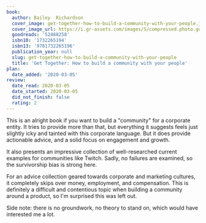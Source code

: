 ```yaml
---
book:
  author: Bailey  Richardson
  cover_image: get-together-how-to-build-a-community-with-your-people.jpg
  cover_image_url: https://i.gr-assets.com/images/S/compressed.photo.goodreads.com/books/1564379327l/52488258._SX318_SY475_.jpg
  goodreads: '52488258'
  isbn10: '1732265194'
  isbn13: '9781732265196'
  publication_year: null
  slug: get-together-how-to-build-a-community-with-your-people
  title: 'Get Together: How to build a community with your people'
plan:
  date_added: '2020-03-05'
review:
  date_read: 2020-03-05
  date_started: 2020-03-05
  did_not_finish: false
  rating: 2
---
```


This is an alright book if you want to build a "community" for a corporate entity. It tries to provide more than that, but everything it suggests feels just slightly icky and tainted with this corporate language. But it does provide actionable advice, and a solid focus on engagement and growth.

It also presents an impressive collection of well-researched current examples for communities like Twitch. Sadly, no failures are examined, so the survivorship bias is strong here.

For an advice collection geared towards corporate and marketing cultures, it completely skips over money, employment, and compensation. This is definitely a difficult and contentious topic when building a community around a product, so I'm surprised this was left out.

Side note: there is no groundwork, no theory to stand on, which would have interested me a lot.
